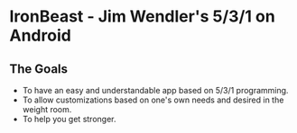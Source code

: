 # IronBeast - Jim Wendler's 5/3/1 on Android

## The Goals
  * To have an easy and understandable app based on 5/3/1 programming.
  * To allow customizations based on one's own needs and desired in the weight room.
  * To help you get stronger.
